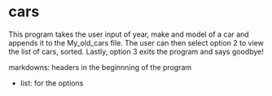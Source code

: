# cars

This program takes the user input of year, make and model of a car and appends it to the My_old_cars file. The user can then select option 2 to view the list of cars, sorted. Lastly, option 3 exits the program and says goodbye!

markdowns: headers in the beginnning of the program
- list: for the options 
